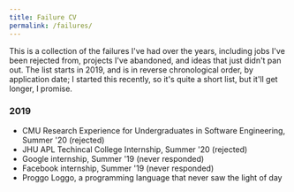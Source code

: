 ```yaml
---
title: Failure CV
permalink: /failures/
---
```

This is a collection of the failures I've had over the years, including jobs I've
been rejected from, projects I've abandoned, and ideas that just didn't pan out.
The list starts in 2019, and is in reverse chronological order, by application
date; I started this recently, so it's quite a short list, but it'll get longer,
I promise.


### 2019
-  CMU Research Experience for Undergraduates in Software Engineering, Summer '20 (rejected)
-  JHU APL Techincal College Internship, Summer '20 (rejected)
-  Google internship, Summer '19 (never responded)
-  Facebook internship, Summer '19 (never responded)
-  Proggo Loggo, a programming language that never saw the light of day


